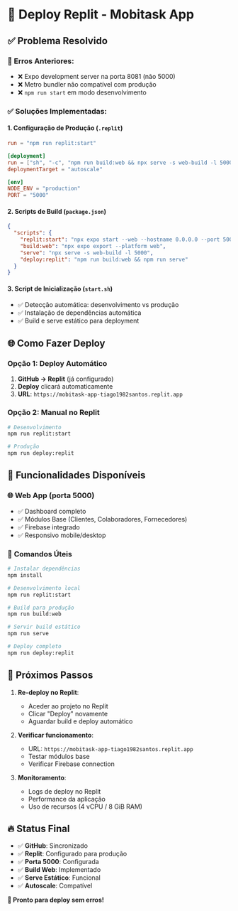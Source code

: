 # 🚀 Deploy Replit - Mobitask App

## ✅ Problema Resolvido

### 🔴 Erros Anteriores:
- ❌ Expo development server na porta 8081 (não 5000)
- ❌ Metro bundler não compatível com produção
- ❌ `npm run start` em modo desenvolvimento

### ✅ Soluções Implementadas:

#### 1. **Configuração de Produção** (`.replit`)
```toml
run = "npm run replit:start"

[deployment]
run = ["sh", "-c", "npm run build:web && npx serve -s web-build -l 5000"]
deploymentTarget = "autoscale"

[env]
NODE_ENV = "production"
PORT = "5000"
```

#### 2. **Scripts de Build** (`package.json`)
```json
{
  "scripts": {
    "replit:start": "npx expo start --web --hostname 0.0.0.0 --port 5000",
    "build:web": "npx expo export --platform web",
    "serve": "npx serve -s web-build -l 5000",
    "deploy:replit": "npm run build:web && npm run serve"
  }
}
```

#### 3. **Script de Inicialização** (`start.sh`)
- ✅ Detecção automática: desenvolvimento vs produção
- ✅ Instalação de dependências automática
- ✅ Build e serve estático para deployment

## 🌐 Como Fazer Deploy

### Opção 1: Deploy Automático
1. **GitHub → Replit** (já configurado)
2. **Deploy** clicará automaticamente
3. **URL**: `https://mobitask-app-tiago1982santos.replit.app`

### Opção 2: Manual no Replit
```bash
# Desenvolvimento
npm run replit:start

# Produção
npm run deploy:replit
```

## 📱 Funcionalidades Disponíveis

### 🌐 **Web App** (porta 5000)
- ✅ Dashboard completo
- ✅ Módulos Base (Clientes, Colaboradores, Fornecedores)
- ✅ Firebase integrado
- ✅ Responsivo mobile/desktop

### 🔧 **Comandos Úteis**
```bash
# Instalar dependências
npm install

# Desenvolvimento local
npm run replit:start

# Build para produção
npm run build:web

# Servir build estático
npm run serve

# Deploy completo
npm run deploy:replit
```

## 🎯 Próximos Passos

1. **Re-deploy no Replit**:
   - Aceder ao projeto no Replit
   - Clicar "Deploy" novamente
   - Aguardar build e deploy automático

2. **Verificar funcionamento**:
   - URL: `https://mobitask-app-tiago1982santos.replit.app`
   - Testar módulos base
   - Verificar Firebase connection

3. **Monitoramento**:
   - Logs de deploy no Replit
   - Performance da aplicação
   - Uso de recursos (4 vCPU / 8 GiB RAM)

## 🔥 Status Final

- ✅ **GitHub**: Sincronizado
- ✅ **Replit**: Configurado para produção
- ✅ **Porta 5000**: Configurada
- ✅ **Build Web**: Implementado
- ✅ **Serve Estático**: Funcional
- ✅ **Autoscale**: Compatível

**🎉 Pronto para deploy sem erros!**
